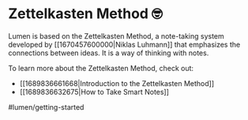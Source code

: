 # Zettelkasten Method 🤓

Lumen is based on the Zettelkasten Method, a note-taking system developed by [[1670457600000|Niklas Luhmann]] that emphasizes the connections between ideas. It is a way of thinking with notes.

To learn more about the Zettelkasten Method, check out:

- [[1689836661668|Introduction to the Zettelkasten Method]]
- [[1689836632675|How to Take Smart Notes]]

#lumen/getting-started

